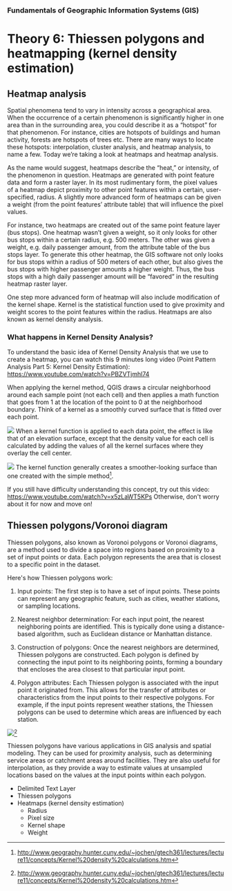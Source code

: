 ### Fundamentals of Geographic Information Systems (GIS)

# Theory 6: Thiessen polygons and heatmapping (kernel density estimation)

## Heatmap analysis
Spatial phenomena tend to vary in intensity across a geographical area. When the occurrence of a certain phenomenon is significantly higher in one area than in the surrounding area, you could describe it as a “hotspot” for that phenomenon. For instance, cities are hotspots of buildings and human activity, forests are hotspots of trees etc. There are many ways to locate these hotspots: interpolation, cluster analysis, and heatmap analysis, to name a few. Today we’re taking a look at heatmaps and heatmap analysis. 

As the name would suggest, heatmaps describe the “heat,” or intensity, of the phenomenon in question. Heatmaps are generated with point feature data and form a raster layer. In its most rudimentary form, the pixel values of a heatmap depict proximity to other point features within a certain, user-specified, radius. A slightly more advanced form of heatmaps can be given a weight (from the point features’ attribute table) that will influence the pixel values.

For instance, two heatmaps are created out of the same point feature layer (bus stops). One heatmap wasn’t given a weight, so it only looks for other bus stops within a certain radius, e.g. 500 meters. The other was given a weight, e.g. daily passenger amount, from the attribute table of the bus stops layer. To generate this other heatmap, the GIS software not only looks for bus stops within a radius of 500 meters of each other, but also gives the bus stops with higher passenger amounts a higher weight. Thus, the bus stops with a high daily passenger amount will be “favored” in the resulting heatmap raster layer.

One step more advanced form of heatmap will also include modification of the kernel shape. Kernel is the statistical function used to give proximity and weight scores to the point features within the radius. Heatmaps are also known as kernel density analysis.

### What happens in Kernel Density Analysis?

To understand the basic idea of Kernel Density Analysis that we use to create a heatmap, you can watch this 9 minutes long video (Point Pattern Analysis Part 5: Kernel Density Estimation): https://www.youtube.com/watch?v=PBZVTjmhl74

When applying the kernel method, QGIS draws a circular neighborhood around each sample point (not each cell) and then applies a math function that goes from 1 at the location of the point to 0 at the neighborhood boundary. Think of a kernel as a smoothly curved surface that is fitted over each point.

![](http://www.geography.hunter.cuny.edu/~jochen/gtech361/lectures/lecture11/concepts/Kernel%20density%20calculations_files/image001.gif)
When a kernel function is applied to each data point, the effect is like that of an elevation surface, except that the density value for each cell is calculated by adding the values of all the kernel surfaces where they overlay the cell center.

![](http://www.geography.hunter.cuny.edu/~jochen/gtech361/lectures/lecture11/concepts/Kernel%20density%20calculations_files/image002.gif)
The kernel function generally creates a smoother-looking surface than one created with the simple method[^1].

If you still have difficulty understanding this concept, try out this video: https://www.youtube.com/watch?v=x5zLaWT5KPs
Otherwise, don't worry about it for now and move on! 

## Thiessen polygons/Voronoi diagram

Thiessen polygons, also known as Voronoi polygons or Voronoi diagrams, are a method used to divide a space into regions based on proximity to a set of input points or data. Each polygon represents the area that is closest to a specific point in the dataset.

Here's how Thiessen polygons work:

1.  Input points: The first step is to have a set of input points. These points can represent any geographic feature, such as cities, weather stations, or sampling locations.
    
2.  Nearest neighbor determination: For each input point, the nearest neighboring points are identified. This is typically done using a distance-based algorithm, such as Euclidean distance or Manhattan distance.
    
3.  Construction of polygons: Once the nearest neighbors are determined, Thiessen polygons are constructed. Each polygon is defined by connecting the input point to its neighboring points, forming a boundary that encloses the area closest to that particular input point.
    
4.  Polygon attributes: Each Thiessen polygon is associated with the input point it originated from. This allows for the transfer of attributes or characteristics from the input points to their respective polygons. For example, if the input points represent weather stations, the Thiessen polygons can be used to determine which areas are influenced by each station.

![](https://pro.arcgis.com/en/pro-app/latest/tool-reference/analysis/GUID-6231F564-FA42-435F-A4A7-CE6A88167144-web.jpg)[^1]

Thiessen polygons have various applications in GIS analysis and spatial modeling. They can be used for proximity analysis, such as determining service areas or catchment areas around facilities. They are also useful for interpolation, as they provide a way to estimate values at unsampled locations based on the values at the input points within each polygon.



- Delimited Text Layer
- Thiessen polygons
- Heatmaps (kernel density estimation)
	- Radius
	- Pixel size
	- Kernel shape
	- Weight

[^1]: http://www.geography.hunter.cuny.edu/~jochen/gtech361/lectures/lecture11/concepts/Kernel%20density%20calculations.htm
[^2]:https://pro.arcgis.com/en/pro-app/latest/tool-reference/analysis/create-thiessen-polygons.htm
<!--stackedit_data:
eyJoaXN0b3J5IjpbMTA5OTU3Mzc3OSwxMTI0NTA4NDg4LC02OT
EzNzg1MDldfQ==
-->